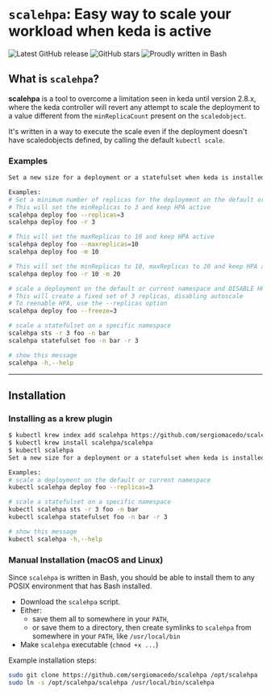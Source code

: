# `scalehpa`: Easy way to scale your workload when keda is active

![Latest GitHub release](https://img.shields.io/github/release/sergiomacedo/scalehpa.svg)
![GitHub stars](https://img.shields.io/github/stars/sergiomacedo/scalehpa.svg?label=github%20stars)
![Proudly written in Bash](https://img.shields.io/badge/written%20in-bash-ff69b4.svg)

## What is `scalehpa`?

**scalehpa** is a tool to overcome a limitation seen in keda until version 2.8.x, where the keda controller will revert any attempt to scale the deployment to a value different from the `minReplicaCount` present on the `scaledobject`.

It's written in a way to execute the scale even if the deployment doesn't have scaledobjects defined, by calling the default `kubectl scale`.

### Examples

```sh
Set a new size for a deployment or a statefulset when keda is installed.

Examples:
# Set a minimum number of replicas for the deployment on the default or current namespace
# This will set the minReplicas to 3 and keep HPA active
scalehpa deploy foo --replicas=3
scalehpa deploy foo -r 3

# This will set the maxReplicas to 10 and keep HPA active
scalehpa deploy foo --maxreplicas=10
scalehpa deploy foo -m 10

# This will set the minReplicas to 10, maxReplicas to 20 and keep HPA active
scalehpa deploy foo -r 10 -m 20

# scale a deployment on the default or current namespace and DISABLE HPA
# This will create a fixed set of 3 replicas, disabling autoscale
# To reenable HPA, use the --replicas option
scalehpa deploy foo --freeze=3

# scale a statefulset on a specific namespace
scalehpa sts -r 3 foo -n bar
scalehpa statefulset foo -n bar -r 3

# show this message
scalehpa -h,--help
```
-----
## Installation
### Installing as a krew plugin

```sh
$ kubectl krew index add scalehpa https://github.com/sergiomacedo/scalehpa.git
$ kubectl krew install scalehpa/scalehpa
$ kubectl scalehpa 
Set a new size for a deployment or a statefulset when keda is installed.

Examples:
# scale a deployment on the default or current namespace
kubectl scalehpa deploy foo --replicas=3

# scale a statefulset on a specific namespace
kubectl scalehpa sts -r 3 foo -n bar
kubectl scalehpa statefulset foo -n bar -r 3

# show this message
kubectl scalehpa -h,--help
```


### Manual Installation (macOS and Linux)

Since `scalehpa` is written in Bash, you should be able to install them to any POSIX environment that has Bash installed.

- Download the `scalehpa` script.
- Either:
  - save them all to somewhere in your `PATH`,
  - or save them to a directory, then create symlinks to `scalehpa` from
    somewhere in your `PATH`, like `/usr/local/bin`
- Make `scalehpa` executable (`chmod +x ...`)

Example installation steps:

``` bash
sudo git clone https://github.com/sergiomacedo/scalehpa /opt/scalehpa
sudo ln -s /opt/scalehpa/scalehpa /usr/local/bin/scalehpa
```
